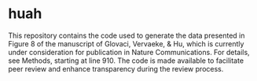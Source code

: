 # huah
This repository contains the code used to generate the data presented in Figure 8 of the manuscript of Glovaci, Vervaeke, & Hu, which is currently under consideration for publication in Nature Communications. For details, see Methods, starting at line 910. The code is made available to facilitate peer review and enhance transparency during the review process.






